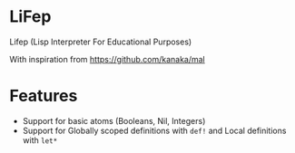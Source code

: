 # LiFep
Lifep (Lisp Interpreter For Educational Purposes) 

With inspiration from https://github.com/kanaka/mal
 
# Features
- Support for basic atoms (Booleans, Nil, Integers)
- Support for Globally scoped definitions with `def!` and Local definitions with `let*`
